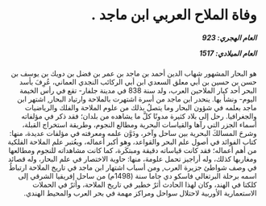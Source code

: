 <h1 dir="rtl">وفاة الملاح العربي ابن ماجد  .</h1>

<h5 dir="rtl">العام الهجري:  923

العام الميلادي: 1517

</h5>

<p dir="rtl">هو البحار المشهور شهاب الدين أحمد بن ماجد بن عمر بن فضل بن دويك بن يوسف بن حسن بن حسين بن أبي معلق السعدي ابن أبي الركائب النجدي العماني، عُرِفَ بأسد البحر أحد كبار الملاحين العرب، ولد سنة 838 في مدينة جلفار- تقع في رأس الخيمة اليوم- ونشأ بها. ينحدر ابن ماجد من أسرة اشتهرت بالملاحة وارتياد البحار, اشتهر ابن ماجد بعلمه في شؤون البحار وما يتصلُ بذلك من علوم الملاحة والفلك والرياضيات والجغرافيا. رحل إلى بلاد كثيرة مدونًا كلَّ ما يشاهده من بلدان؛ فقد ذكر في مؤلفاته أسماء الجزر التي رآها والقياسات البحرية ومطالع النجوم، وطريقة استخراج القبلة، وشرحَ المسالكَ البحرية بين ساحل وآخر، ودَوَّن علمه ومعرفته في مؤلفات عديدة، منها: كتاب الفوائد في أصول علم البحر والقواعد، وهو أكبر أعماله، ويعُتبر علم الملاحة الفلكية من أهم أعماله؛ فقد كانت قياساته دقيقة ومبتكَرة، كما كانت مشاهداته للنجوم ومطالعها ومغاربها كذلك، وله أراجيز تحمل علومهَ، منها: حاوية الاختصار في علم البحار، وله قصائد في وصف شواطئ جزيرة العرب, ومن أسباب اشتهار ابن ماجد في تاريخ الملاحة ارتباطُ اسمه برحلة البرتغالي فاسكو دي جاما سنة (1498م) من ساحل إفريقيا الشرقي إلى كلكتا في الهند، وكان لهذا الحادث أثرٌ خطير في تاريخ الملاحة، وأثرٌ في الحملات الاستعمارية الأوربية لاحتلال سواحل ومراكز مهمة في بحر العرب والمحيط الهندي.</p></br>
